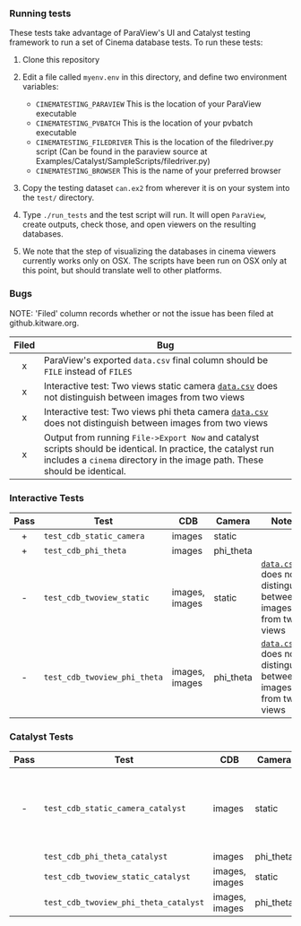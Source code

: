 ### Running tests

These tests take advantage of ParaView's UI and Catalyst testing framework to run a set of Cinema database tests. To run these tests:

1. Clone this repository
2. Edit a file called ``myenv.env`` in this directory, and define two environment variables:
    - ``CINEMATESTING_PARAVIEW`` This is the location of your ParaView executable
    - ``CINEMATESTING_PVBATCH``  This is the location of your pvbatch executable
    - ``CINEMATESTING_FILEDRIVER``  This is the location of the filedriver.py script (Can be found in the paraview source at Examples/Catalyst/SampleScripts/filedriver.py)
    - ``CINEMATESTING_BROWSER``  This is the name of your preferred browser 

3. Copy the testing dataset ``can.ex2`` from wherever it is on your system into the ``test/`` directory.

4. Type ``./run_tests`` and the test script will run. It will open ``ParaView``, create outputs, check those, and open viewers on the resulting databases.

5. We note that the step of visualizing the databases in cinema viewers currently works only on OSX. The scripts have been run on OSX only at this point, but should translate well to other platforms.

### Bugs
NOTE: 'Filed' column records whether or not the issue has been filed at github.kitware.org.

| Filed | Bug |
|:-----:|-----|
|x|ParaView's exported ``data.csv`` final column should be ``FILE`` instead of ``FILES``|
|x|Interactive test: Two views static camera [``data.csv``](results/twoviews.csv) does not distinguish between images from two views|
|x|Interactive test: Two views phi theta camera [``data.csv``](results/twoviews_phitheta.csv) does not distinguish between images from two views|
|x|Output from running ``File->Export Now`` and catalyst scripts should be identical. In practice, the catalyst run includes a ``cinema`` directory in the image path. These should be identical.|

### Interactive Tests

| Pass | Test | CDB | Camera | Notes |
|:----:|------|-----|--------|-------|
| + | ``test_cdb_static_camera`` | images | static | |
| + | ``test_cdb_phi_theta`` | images | phi_theta | |
| - | ``test_cdb_twoview_static`` | images, images | static | [``data.csv``](results/twoviews.csv) does not distinguish between images from two views |
| - | ``test_cdb_twoview_phi_theta`` | images, images | phi_theta | [``data.csv``](results/twoviews_phitheta.csv) does not distinguish between images from two views |


### Catalyst Tests

| Pass   | Test                                      | CDB              | Camera      | Notes       |
| :----: | ----------------------------------------- | ---------------- | ----------- | ----------- |
| -      | ``test_cdb_static_camera_catalyst``       | images           | static      | Creates extracts, but does not match interactive case above   |
|        | ``test_cdb_phi_theta_catalyst``           | images           | phi_theta   |     |
|        | ``test_cdb_twoview_static_catalyst``      | images, images   | static      |     |
|        | ``test_cdb_twoview_phi_theta_catalyst``   | images, images   | phi_theta   |     |
